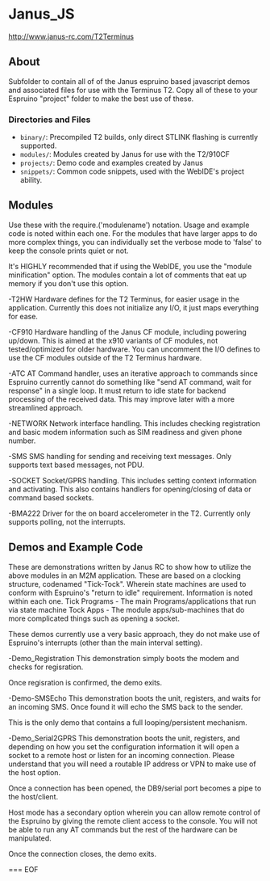 Janus_JS
========

http://www.janus-rc.com/T2Terminus

About
-----

Subfolder to contain all of of the Janus espruino based javascript demos and associated files for use with the Terminus T2. Copy all of these to your Espruino "project" folder to make the best use of these.

### Directories and Files

* `binary/`:            Precompiled T2 builds, only direct STLINK flashing is currently supported.
* `modules/`:           Modules created by Janus for use with the T2/910CF
* `projects/`:          Demo code and examples created by Janus
* `snippets/`:          Common code snippets, used with the WebIDE's project ability.

Modules
-----

Use these with the require.('modulename') notation. Usage and example code is noted within each one. For the modules that have larger apps to do more complex things, you can individually set the verbose mode to 'false' to keep the console prints quiet or not. 

It's HIGHLY recommended that if using the WebIDE, you use the "module minification" option. The modules contain a lot of comments that eat up memory if you don't use this option.

-T2HW
Hardware defines for the T2 Terminus, for easier usage in the application. Currently this does not initialize any I/O, it just maps everything for ease. 

-CF910
Hardware handling of the Janus CF module, including powering up/down. This is aimed at the x910 variants of CF modules, not tested/optimized for older hardware. You can uncomment the I/O defines to use the CF modules outside of the T2 Terminus hardware. 

-ATC
AT Command handler, uses an iterative approach to commands since Espruino currently cannot do something like "send AT command, wait for response" in a single loop. It must return to idle state for backend processing of the received data. This may improve later with a more streamlined approach.

-NETWORK
Network interface handling. This includes checking registration and basic modem information such as SIM readiness and given phone number.

-SMS
SMS handling for sending and receiving text messages. Only supports text based messages, not PDU. 

-SOCKET
Socket/GPRS handling. This includes setting context information and activating. This also contains handlers for opening/closing of data or command based sockets.

-BMA222
Driver for the on board accelerometer in the T2. Currently only supports polling, not the interrupts.

Demos and Example Code
----------------------

These are demonstrations written by Janus RC to show how to utilize the above modules in an M2M application. These are based on a clocking structure, codenamed "Tick-Tock". Wherein state machines are used to conform with Espruino's "return to idle" requirement. Information is noted within each one.
Tick Programs - The main Programs/applications that run via state machine
Tock Apps - The module apps/sub-machines that do more complicated things such as opening a socket.

These demos currently use a very basic approach, they do not make use of Espruino's interrupts (other than the main interval setting).

-Demo_Registration
This demonstration simply boots the modem and checks for regisration. 

Once regisration is confirmed, the demo exits.

-Demo-SMSEcho
This demonstration boots the unit, registers, and waits for an incoming SMS. Once found it will echo the SMS back to the sender. 

This is the only demo that contains a full looping/persistent mechanism.

-Demo_Serial2GPRS
This demonstration boots the unit, registers, and depending on how you set the configuration information it will open a socket to a remote host or listen for an incoming connection. Please understand that you will need a routable IP address or VPN to make use of the host option. 

Once a connection has been opened, the DB9/serial port becomes a pipe to the host/client. 

Host mode has a secondary option wherein you can allow remote control of the Espruino by giving the remote client access to the console. You will not be able to run any AT commands but the rest of the hardware can be manipulated. 

Once the connection closes, the demo exits.


===
EOF


